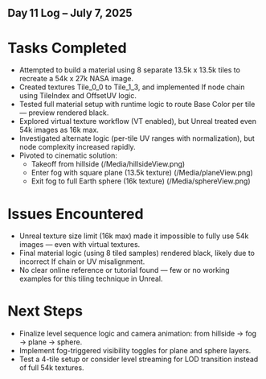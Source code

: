 ## Day 11 Log – July 7, 2025

# Tasks Completed
- Attempted to build a material using 8 separate 13.5k x 13.5k tiles to recreate a 54k x 27k NASA image.
- Created textures Tile_0_0 to Tile_1_3, and implemented If node chain using TileIndex and OffsetUV logic.
- Tested full material setup with runtime logic to route Base Color per tile — preview rendered black.
- Explored virtual texture workflow (VT enabled), but Unreal treated even 54k images as 16k max.
- Investigated alternate logic (per-tile UV ranges with normalization), but node complexity increased rapidly.
- Pivoted to cinematic solution:
  - Takeoff from hillside (/Media/hillsideView.png)
  - Enter fog with square plane (13.5k texture) (/Media/planeView.png)
  - Exit fog to full Earth sphere (16k texture) (/Media/sphereView.png)

# Issues Encountered
- Unreal texture size limit (16k max) made it impossible to fully use 54k images — even with virtual textures.
- Final material logic (using 8 tiled samples) rendered black, likely due to incorrect If chain or UV misalignment.
- No clear online reference or tutorial found — few or no working examples for this tiling technique in Unreal.

# Next Steps
- Finalize level sequence logic and camera animation: from hillside → fog → plane → sphere.
- Implement fog-triggered visibility toggles for plane and sphere layers.
- Test a 4-tile setup or consider level streaming for LOD transition instead of full 54k textures.
















